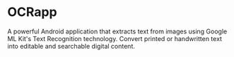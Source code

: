# OCRapp
A powerful Android application that extracts text from images using Google ML Kit's Text Recognition technology. Convert printed or handwritten text into editable and searchable digital content.
